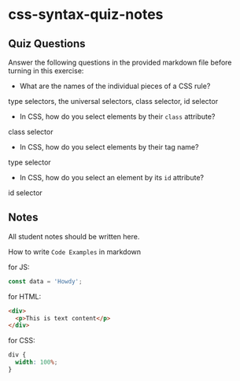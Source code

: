 # css-syntax-quiz-notes

## Quiz Questions

Answer the following questions in the provided markdown file before turning in this exercise:

- What are the names of the individual pieces of a CSS rule?

type selectors, the universal selectors, class selector, id selector

- In CSS, how do you select elements by their `class` attribute?

class selector

- In CSS, how do you select elements by their tag name?

type selector

- In CSS, how do you select an element by its `id` attribute?

id selector

## Notes

All student notes should be written here.

How to write `Code Examples` in markdown

for JS:

```javascript
const data = 'Howdy';
```

for HTML:

```html
<div>
  <p>This is text content</p>
</div>
```

for CSS:

```css
div {
  width: 100%;
}
```
